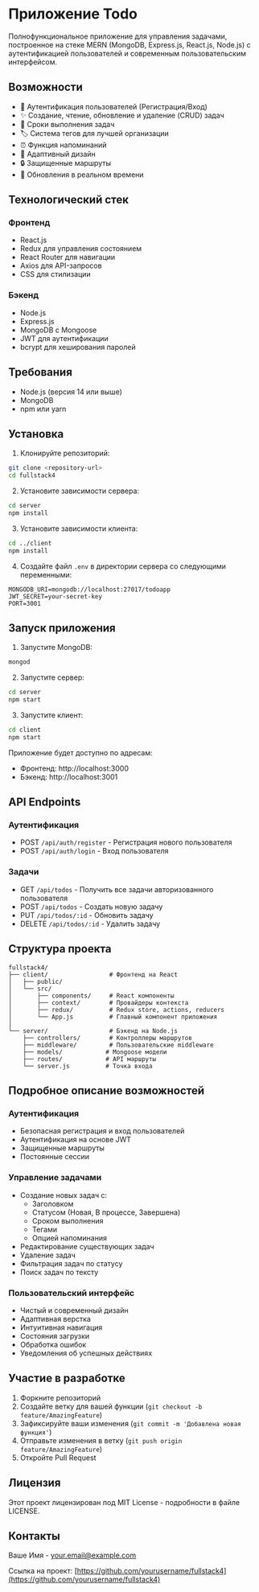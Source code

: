 # Приложение Todo

Полнофункциональное приложение для управления задачами, построенное на стеке MERN (MongoDB, Express.js, React.js, Node.js) с аутентификацией пользователей и современным пользовательским интерфейсом.

## Возможности

- 🔐 Аутентификация пользователей (Регистрация/Вход)
- ✨ Создание, чтение, обновление и удаление (CRUD) задач
- 📅 Сроки выполнения задач
- 🏷️ Система тегов для лучшей организации
- ⏰ Функция напоминаний
- 📱 Адаптивный дизайн
- 🔒 Защищенные маршруты
- 🔄 Обновления в реальном времени

## Технологический стек

### Фронтенд
- React.js
- Redux для управления состоянием
- React Router для навигации
- Axios для API-запросов
- CSS для стилизации

### Бэкенд
- Node.js
- Express.js
- MongoDB с Mongoose
- JWT для аутентификации
- bcrypt для хеширования паролей

## Требования

- Node.js (версия 14 или выше)
- MongoDB
- npm или yarn

## Установка

1. Клонируйте репозиторий:
```bash
git clone <repository-url>
cd fullstack4
```

2. Установите зависимости сервера:
```bash
cd server
npm install
```

3. Установите зависимости клиента:
```bash
cd ../client
npm install
```

4. Создайте файл `.env` в директории сервера со следующими переменными:
```
MONGODB_URI=mongodb://localhost:27017/todoapp
JWT_SECRET=your-secret-key
PORT=3001
```

## Запуск приложения

1. Запустите MongoDB:
```bash
mongod
```

2. Запустите сервер:
```bash
cd server
npm start
```

3. Запустите клиент:
```bash
cd client
npm start
```

Приложение будет доступно по адресам:
- Фронтенд: http://localhost:3000
- Бэкенд: http://localhost:3001

## API Endpoints

### Аутентификация
- POST `/api/auth/register` - Регистрация нового пользователя
- POST `/api/auth/login` - Вход пользователя

### Задачи
- GET `/api/todos` - Получить все задачи авторизованного пользователя
- POST `/api/todos` - Создать новую задачу
- PUT `/api/todos/:id` - Обновить задачу
- DELETE `/api/todos/:id` - Удалить задачу

## Структура проекта

```
fullstack4/
├── client/                 # Фронтенд на React
│   ├── public/
│   └── src/
│       ├── components/     # React компоненты
│       ├── context/        # Провайдеры контекста
│       ├── redux/          # Redux store, actions, reducers
│       └── App.js          # Главный компонент приложения
│
└── server/                 # Бэкенд на Node.js
    ├── controllers/        # Контроллеры маршрутов
    ├── middleware/         # Пользовательские middleware
    ├── models/            # Mongoose модели
    ├── routes/            # API маршруты
    └── server.js          # Точка входа
```

## Подробное описание возможностей

### Аутентификация
- Безопасная регистрация и вход пользователей
- Аутентификация на основе JWT
- Защищенные маршруты
- Постоянные сессии

### Управление задачами
- Создание новых задач с:
  - Заголовком
  - Статусом (Новая, В процессе, Завершена)
  - Сроком выполнения
  - Тегами
  - Опцией напоминания
- Редактирование существующих задач
- Удаление задач
- Фильтрация задач по статусу
- Поиск задач по тексту

### Пользовательский интерфейс
- Чистый и современный дизайн
- Адаптивная верстка
- Интуитивная навигация
- Состояния загрузки
- Обработка ошибок
- Уведомления об успешных действиях

## Участие в разработке

1. Форкните репозиторий
2. Создайте ветку для вашей функции (`git checkout -b feature/AmazingFeature`)
3. Зафиксируйте ваши изменения (`git commit -m 'Добавлена новая функция'`)
4. Отправьте изменения в ветку (`git push origin feature/AmazingFeature`)
5. Откройте Pull Request

## Лицензия

Этот проект лицензирован под MIT License - подробности в файле LICENSE.

## Контакты

Ваше Имя - your.email@example.com

Ссылка на проект: [https://github.com/yourusername/fullstack4](https://github.com/yourusername/fullstack4)
